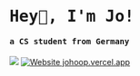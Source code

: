 <h1><samp>Hey👋, I'm Jo!</samp></h2>

<h4>
  <samp>
    a CS student
    from Germany
  </samp>
</h4>

![](https://komarev.com/ghpvc/?username=JoHoop)
[![Website johoop.vercel.app](https://img.shields.io/website-up-down-green-red/http/shields.io.svg)](https://johoop.vercel.app)
